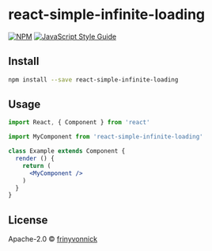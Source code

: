# react-simple-infinite-loading

> 

[![NPM](https://img.shields.io/npm/v/react-simple-infinite-loading.svg)](https://www.npmjs.com/package/react-simple-infinite-loading) [![JavaScript Style Guide](https://img.shields.io/badge/code_style-standard-brightgreen.svg)](https://standardjs.com)

## Install

```bash
npm install --save react-simple-infinite-loading
```

## Usage

```jsx
import React, { Component } from 'react'

import MyComponent from 'react-simple-infinite-loading'

class Example extends Component {
  render () {
    return (
      <MyComponent />
    )
  }
}
```

## License

Apache-2.0 © [frinyvonnick](https://github.com/frinyvonnick)

